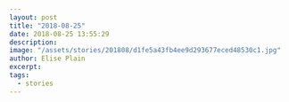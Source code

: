 ```yaml
---
layout: post
title: "2018-08-25"
date: 2018-08-25 13:55:29
description: 
image: "/assets/stories/201808/d1fe5a43fb4ee9d293677eced48530c1.jpg"
author: Elise Plain
excerpt: 
tags: 
  - stories
---
```



<p></p>
